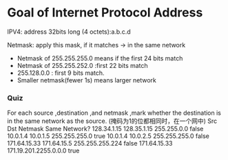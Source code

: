 # Goal of Internet Protocol Address

IPV4: address 32bits long (4 octets):a.b.c.d

Netmask: apply this mask, if it matches -> in the same network

- Netmask of 255.255.255.0 means if the first 24 bits match
- Netmask of 255.255.252.0 :first 22 bits match
- 255.128.0.0 : first 9 bits match.
- Smaller netmask(fewer 1s) means larger network

### Quiz

For each source ,destination ,and netmask ,mark whether the destination is in the same network as the source.
(掩码为1的位都相同时，在一个网中)
Src             Dst         Netmask     Same Network?
128.34.1.15     128.35.1.15 255.255.0.0     false
10.0.1.4        10.0.1.5    255.255.255.0   true
10.0.1.4        10.0.2.5    255.255.255.0   false
171.64.15.33    171.64.15.5 255.255.255.224 false
171.64.15.33    171.19.201.2255.0.0.0       true

